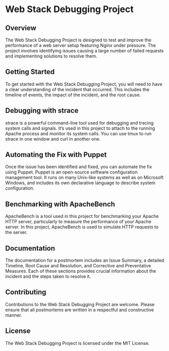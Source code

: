 # Web Stack Debugging Project
## Overview
The Web Stack Debugging Project is designed to test and improve the performance of a web server setup featuring Nginx under pressure. The project involves identifying issues causing a large number of failed requests and implementing solutions to resolve them.

## Getting Started
To get started with the Web Stack Debugging Project, you will need to have a clear understanding of the incident that occurred. This includes the timeline of events, the impact of the incident, and the root cause.

## Debugging with strace
strace is a powerful command-line tool used for debugging and tracing system calls and signals. It’s used in this project to attach to the running Apache process and monitor its system calls. You can use tmux to run strace in one window and curl in another one.

## Automating the Fix with Puppet
Once the issue has been identified and fixed, you can automate the fix using Puppet. Puppet is an open-source software configuration management tool. It runs on many Unix-like systems as well as on Microsoft Windows, and includes its own declarative language to describe system configuration.

## Benchmarking with ApacheBench
ApacheBench is a tool used in this project for benchmarking your Apache HTTP server, particularly to measure the performance of your Apache server. In this project, ApacheBench is used to simulate HTTP requests to the server.

## Documentation
The documentation for a postmortem includes an Issue Summary, a detailed Timeline, Root Cause and Resolution, and Corrective and Preventative Measures. Each of these sections provides crucial information about the incident and the steps taken to resolve it.

## Contributing
Contributions to the Web Stack Debugging Project are welcome. Please ensure that all postmortems are written in a respectful and constructive manner.

## License
The Web Stack Debugging Project is licensed under the MIT License.